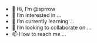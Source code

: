 - 👋 Hi, I’m @sprrow
- 👀 I’m interested in ...
- 🌱 I’m currently learning ...
- 💞️ I’m looking to collaborate on ...
- 📫 How to reach me ...

<!---
sprrow/sprrow is a ✨ special ✨ repository because its `README.md` (this file) appears on your GitHub profile.
You can click the Preview link to take a look at your changes.
--->
